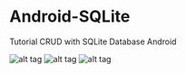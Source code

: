 # Android-SQLite
Tutorial CRUD with SQLite Database Android

![alt tag](https://4.bp.blogspot.com/-1JPXx-TqOhc/VygclSEAiHI/AAAAAAAABjg/l5B8WWBKus4nEktj0hyfsbUUUjajbItNQCLcB/s600/Screenshot_2016-05-03-10-30-55.png "Add Contact")
![alt tag](https://2.bp.blogspot.com/-yQh-YSc5b8c/VygclegSxFI/AAAAAAAABjc/QUnRfDxWOl0SXIrdVJQdXtRemRNFw9NfQCKgB/s600/Screenshot_2016-05-03-10-31-33.png "Edit or Delete Contact")
![alt tag](https://3.bp.blogspot.com/-jX81tvvACLg/VygclaFlxxI/AAAAAAAABjY/DUpyTlNV-3M0HUEwFEo5vSIttRamaDslgCKgB/s600/Screenshot_2016-05-03-10-30-39.png "List Contact")
